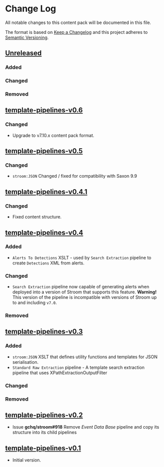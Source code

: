 # Change Log

All notable changes to this content pack will be documented in this file.

The format is based on [Keep a Changelog](http://keepachangelog.com/)
and this project adheres to [Semantic Versioning](http://semver.org/).

## [Unreleased]

### Added

### Changed

### Removed


## [template-pipelines-v0.6]

### Changed

* Upgrade to v7.10.x content pack format.


## [template-pipelines-v0.5]

### Changed

* `stroom:JSON` Changed / fixed for compatibility with Saxon 9.9

## [template-pipelines-v0.4.1]

### Changed

* Fixed content structure. 

## [template-pipelines-v0.4]

### Added

* `Alerts To Detections` XSLT - used by `Search Extraction` pipeline to create `Detections` XML from alerts.


### Changed

* `Search Extraction` pipeline now capable of generating alerts when deployed into a version of Stroom that supports
this feature. **Warning!** This version of the pipeline is incompatible with versions of 
Stroom up to and including `v7.0`.

### Removed


## [template-pipelines-v0.3]

### Added

* `stroom:JSON` XSLT that defines utility functions and templates for JSON serialisation.
* `Standard Raw Extraction` pipeline - A template search extraction pipeline that uses XPathExtractionOutputFilter

### Changed

### Removed


## [template-pipelines-v0.2]

* Issue **gchq/stroom#918** Remove _Event Data Base_ pipeline and copy its structure into its child pipelines

## [template-pipelines-v0.1]

* Initial version.


[Unreleased]: https://github.com/gchq/stroom-content/compare/template-pipelines-v0.6...HEAD
[template-pipelines-v0.6]: https://github.com/gchq/stroom-content/compare/template-pipelines-v0.5...template-pipelines-v0.6
[template-pipelines-v0.5]: https://github.com/gchq/stroom-content/compare/template-pipelines-v0.4.1...template-pipelines-v0.5
[template-pipelines-v0.4.1]: https://github.com/gchq/stroom-content/compare/template-pipelines-v0.3...template-pipelines-v0.4.1
[template-pipelines-v0.4]: https://github.com/gchq/stroom-content/compare/template-pipelines-v0.3...template-pipelines-v0.4
[template-pipelines-v0.3]: https://github.com/gchq/stroom-content/compare/template-pipelines-v0.2...template-pipelines-v0.3
[template-pipelines-v0.2]: https://github.com/gchq/stroom-content/compare/template-pipelines-v0.1...template-pipelines-v0.2
[template-pipelines-v0.1]: https://github.com/gchq/stroom-content/compare/template-pipelines-v0.1...template-pipelines-v0.1
